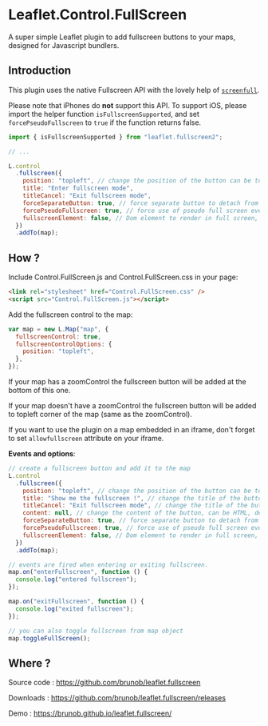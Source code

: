 # Leaflet.Control.FullScreen

A super simple Leaflet plugin to add fullscreen buttons to your maps, designed for Javascript bundlers.

## Introduction

This plugin uses the native Fullscreen API with the lovely help of [`screenfull`](https://github.com/sindresorhus/screenfull.js).

Please note that iPhones do **not** support this API. To support iOS, please import the helper function `isFullscreenSupported`, and set `forcePseudoFullscreen` to `true` if the function returns false.

```js
import { isFullscreenSupported } from "leaflet.fullscreen2";

// ...

L.control
  .fullscreen({
    position: "topleft", // change the position of the button can be topleft, topright, bottomright or bottomleft, default topleft
    title: "Enter fullscreen mode",
    titleCancel: "Exit fullscreen mode",
    forceSeparateButton: true, // force separate button to detach from zoom buttons, default false
    forcePseudoFullscreen: true, // force use of pseudo full screen even if full screen API is available, default false
    fullscreenElement: false, // Dom element to render in full screen, false by default, fallback to map._container
  })
  .addTo(map);
```

## How ?

Include Control.FullScreen.js and Control.FullScreen.css in your page:

```html
<link rel="stylesheet" href="Control.FullScreen.css" />
<script src="Control.FullScreen.js"></script>
```

Add the fullscreen control to the map:

```js
var map = new L.Map("map", {
  fullscreenControl: true,
  fullscreenControlOptions: {
    position: "topleft",
  },
});
```

If your map has a zoomControl the fullscreen button will be added at the bottom of this one.

If your map doesn't have a zoomControl the fullscreen button will be added to topleft corner of the map (same as the zoomControl).

If you want to use the plugin on a map embedded in an iframe, don't forget to set `allowfullscreen` attribute on your iframe.

**Events and options**:

```js
// create a fullscreen button and add it to the map
L.control
  .fullscreen({
    position: "topleft", // change the position of the button can be topleft, topright, bottomright or bottomleft, default topleft
    title: "Show me the fullscreen !", // change the title of the button, default Full Screen
    titleCancel: "Exit fullscreen mode", // change the title of the button when fullscreen is on, default Exit Full Screen
    content: null, // change the content of the button, can be HTML, default null
    forceSeparateButton: true, // force separate button to detach from zoom buttons, default false
    forcePseudoFullscreen: true, // force use of pseudo full screen even if full screen API is available, default false
    fullscreenElement: false, // Dom element to render in full screen, false by default, fallback to map._container
  })
  .addTo(map);

// events are fired when entering or exiting fullscreen.
map.on("enterFullscreen", function () {
  console.log("entered fullscreen");
});

map.on("exitFullscreen", function () {
  console.log("exited fullscreen");
});

// you can also toggle fullscreen from map object
map.toggleFullScreen();
```

## Where ?

Source code : https://github.com/brunob/leaflet.fullscreen

Downloads : https://github.com/brunob/leaflet.fullscreen/releases

Demo : https://brunob.github.io/leaflet.fullscreen/
